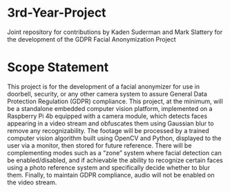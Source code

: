 # 3rd-Year-Project
Joint repository for contributions by Kaden Suderman and Mark Slattery for the development of the GDPR Facial Anonymization Project

# Scope Statement
This project is for the development of a facial anonymizer for use in doorbell, security, or any other camera system to assure General Data Protection Regulation (GDPR) compliance. This project, at the minimum, will be a standalone embedded computer vision platform, implemented on a Raspberry Pi 4b equipped with a camera module, which detects faces appearing in a video stream and obfuscates them using Gaussian blur to remove any recognizability. The footage will be processed by a trained computer vision algorithm built using OpenCV and Python, displayed to the user via a monitor, then stored for future reference. There will be complementing modes such as a “zone” system where facial detection can be enabled/disabled, and if achievable the ability to recognize certain faces using a photo reference system and specifically decide whether to blur them. Finally, to maintain GDPR compliance, audio will not be enabled on the video stream.
